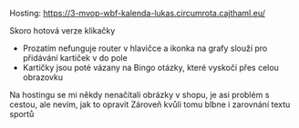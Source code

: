 Hosting: https://3-mvop-wbf-kalenda-lukas.circumrota.cajthaml.eu/

Skoro hotová verze klikačky
- Prozatím nefunguje router v hlavičce a ikonka na grafy slouží pro přidávání kartiček v do pole
- Kartičky jsou poté vázany na Bingo otázky, které vyskočí přes celou obrazovku

Na hostingu se mi někdy nenačítali obrázky v shopu, je asi problém s cestou, ale nevím, jak to opravit
Zároveň kvůli tomu blbne i zarovnání textu sportů